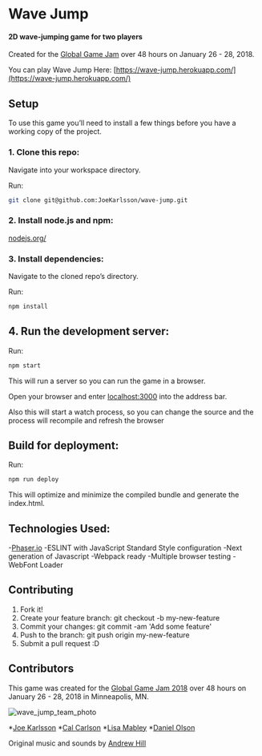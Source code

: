 # Wave Jump
#### 2D wave-jumping game for two players
Created for the [Global Game Jam](http://globalgamejam.org/) over 48 hours on January 26 - 28, 2018.

You can play Wave Jump Here: [https://wave-jump.herokuapp.com/](https://wave-jump.herokuapp.com/)

## Setup
To use this game you’ll need to install a few things before you have a working copy of the project.

### 1. Clone this repo:

Navigate into your workspace directory.

Run:

```bash
git clone git@github.com:JoeKarlsson/wave-jump.git
```

### 2. Install node.js and npm:

[nodejs.org/](https://nodejs.org/en/)


### 3. Install dependencies:

Navigate to the cloned repo’s directory.

Run:

```bash
npm install
```

## 4. Run the development server:

Run:

```bash
npm start
```

This will run a server so you can run the game in a browser.

Open your browser and enter [localhost:3000](http://localhost:3000/) into the address bar.

Also this will start a watch process, so you can change the source and the process will recompile and refresh the browser


## Build for deployment:

Run:
```bash
npm run deploy
```

This will optimize and minimize the compiled bundle and generate the index.html.

## Technologies Used:
  -[Phaser.io](https://phaser.io/)
  -ESLINT with JavaScript Standard Style configuration
  -Next generation of Javascript
  -Webpack ready
  -Multiple browser testing
  -WebFont Loader

## Contributing

1.  Fork it!
1.  Create your feature branch: git checkout -b my-new-feature
1.  Commit your changes: git commit -am 'Add some feature'
1.  Push to the branch: git push origin my-new-feature
1.  Submit a pull request :D

## Contributors

This game was created for the [Global Game Jam 2018](http://globalgamejam.org/) over 48 hours on January 26 - 28, 2018 in Minneapolis, MN.

![wave_jump_team_photo](https://user-images.githubusercontent.com/4650739/35485808-4e223b96-042a-11e8-9bad-c3516f8939c2.jpg)

*[Joe Karlsson](https://github.com/JoeKarlsson)
*[Cal Carlson](https://github.com/calcarlson)
*[Lisa Mabley](https://www.lisamabley.codes/)
*[Daniel Olson](https://github.com/Danielwbolson)

Original music and sounds by [Andrew Hill](https://www.origin414.com/andrew-hill)
